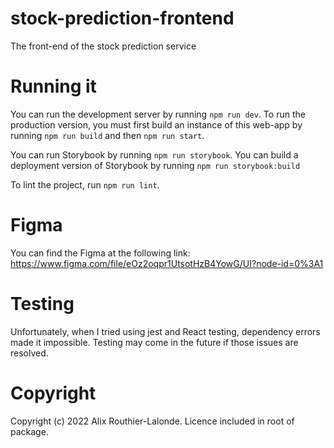 # stock-prediction-frontend

The front-end of the stock prediction service

# Running it

You can run the development server by running `npm run dev`.
To run the production version, you must first build an instance of this web-app by running `npm run build` and then `npm run start`.

You can run Storybook by running `npm run storybook`.
You can build a deployment version of Storybook by running `npm run storybook:build`

To lint the project, run `npm run lint`.

# Figma

You can find the Figma at the following link: https://www.figma.com/file/eOz2oqpr1UtsotHzB4YowG/UI?node-id=0%3A1

# Testing

Unfortunately, when I tried using jest and React testing, dependency errors made it impossible. Testing may come in the future if those issues are resolved.

# Copyright

Copyright (c) 2022 Alix Routhier-Lalonde. Licence included in root of package.
